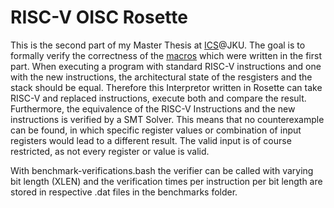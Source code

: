 # RISC-V OISC Rosette

This is the second part of my Master Thesis at [ICS](https://www.ics.jku.at/)@JKU.
The goal is to formally verify the correctness of the [macros](https://github.com/SonjaGurtner/riscv-oisc-macros) which were written in the first part.
When executing a program with standard RISC-V instructions and one with the new instructions, the architectural state of the resgisters and the stack
should be equal. Therefore this Interpretor written in Rosette can take RISC-V and replaced instructions, execute both and compare the result.
Furthermore, the equivalence of the RISC-V Instructions and the new instructions is verified by a SMT Solver. This means that no counterexample can be found, in which specific register values or combination of input registers would lead to a different result. The valid input is of course restricted, as not every register or value is valid.

With benchmark-verifications.bash the verifier can be called with varying bit length (XLEN) and the verification times per instruction per bit length are stored in respective .dat files in the benchmarks folder.
